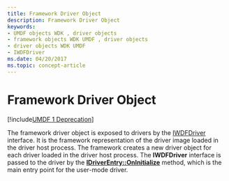 ```yaml
---
title: Framework Driver Object
description: Framework Driver Object
keywords:
- UMDF objects WDK , driver objects
- framework objects WDK UMDF , driver objects
- driver objects WDK UMDF
- IWDFDriver
ms.date: 04/20/2017
ms.topic: concept-article
---
```


# Framework Driver Object


[!include[UMDF 1 Deprecation](../includes/umdf-1-deprecation.md)]

The framework driver object is exposed to drivers by the [IWDFDriver](/windows-hardware/drivers/ddi/wudfddi/nn-wudfddi-iwdfdriver) interface. It is the framework representation of the driver image loaded in the driver host process. The framework creates a new driver object for each driver loaded in the driver host process. The **IWDFDriver** interface is passed to the driver by the [**IDriverEntry::OnInitialize**](/windows-hardware/drivers/ddi/wudfddi/nf-wudfddi-idriverentry-oninitialize) method, which is the main entry point for the user-mode driver.

 

